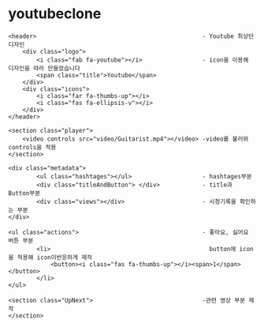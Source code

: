 # youtubeclone

    <header>                                               - Youtube 최상단 디자인 
        <div class="logo">                     
            <i class="fab fa-youtube"></i>                 - icon을 이용해 디자인을 따라 만들었습니다
            <span class="title">Youtube</span>
        </div>
        <div class="icons">
            <i class="far fa-thumbs-up"></i>
            <i class="fas fa-ellipsis-v"></i>
        </div>
    </header>
    
    <section class="player">
        <video controls src="video/Guitarist.mp4"></video> -video를 불러와 controls을 적용
    </section>
    
    <div class="metadata">
            <ul class="hashtages"></ul>                    - hashtages부분
            <div class="titleAndButton"> </div>            - title과 Button부분
            <div class="views"></div>                      - 시청기록을 확인하는 부분
    </div>

    <ul class="actions">                                   - 좋아요, 싫어요 버튼 부분
            <li>                                             button에 icon을 적용해 icon이반응하게 제작
                <button><i class="fas fa-thumbs-up"></i><span>1</span></button> 
            </li>
    </ul>
    
    <section class="UpNext">                               -관련 영상 부분 제작
    </section>
